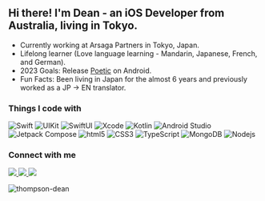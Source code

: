 ## Hi there! I'm Dean - an iOS Developer from Australia, living in Tokyo.


- Currently working at Arsaga Partners in Tokyo, Japan. 
- Lifelong learner (Love language learning - Mandarin, Japanese, French, and German).
- 2023 Goals: Release [Poetic](https://github.com/thompson-dean/Poetic) on Android.
- Fun Facts: Been living in Japan for the almost 6 years and previously worked as a JP -> EN translator. 

<h3>Things I code with</h3>
<p>
  <img alt="Swift" src="https://img.shields.io/badge/-Swift-F05138?logo=swift&logoColor=white" />
  <img alt="UIKit" src="https://img.shields.io/badge/-UIKit-F05138?logo=uikit&logoColor=white" />
  <img alt="SwiftUI" src="https://img.shields.io/badge/-SwiftUI-F05138?logo=swiftui&logoColor=white" />
  <img alt="Xcode" src="https://img.shields.io/badge/-Xcode-147EFB?logo=xcode&logoColor=white" />
  <img alt="Kotlin" src="https://img.shields.io/badge/-Kotlin-7F52FF?logo=kotlin&logoColor=white" />
  <img alt="Android Studio" src="https://img.shields.io/badge/-Android Studio-3DDC84?logo=android-studio&logoColor=white" />
  <img alt="Jetpack Compose" src="https://img.shields.io/badge/-Jetpack Compose-4285F4?logo=android-studio&logoColor=white" />
  <img alt="html5" src="https://img.shields.io/badge/-HTML5-E34F26?logo=html5&logoColor=white" />
  <img alt="CSS3" src="https://img.shields.io/badge/-CSS3-1572B6?logo=html5&logoColor=white" />
  <img alt="TypeScript" src="https://img.shields.io/badge/-TypeScript-007ACC?logo=typescript&logoColor=white" />
  <img alt="MongoDB" src="https://img.shields.io/badge/-MongoDB-13aa52?logo=mongodb&logoColor=white" />
  <img alt="Nodejs" src="https://img.shields.io/badge/-Nodejs-43853d?logo=Node.js&logoColor=white" />
</p>

<h3>Connect with me</h3>
<p align="left">
  <a href="https://www.linkedin.com/in/deanwthompson/" target="_blank">
    <img src="https://img.shields.io/badge/LinkedIn-%40Dean Thompson-0A66C2?logo=linkedin&logoColor=white"/>
  </a>
  <a href="https://twitter.com/DeanWThompson" target="_blank">
    <img src="https://img.shields.io/badge/Twitter-%40DeanWThompson-1DA1F2?logo=twitter&logoColor=white"/>
  </a>
  <a href="" target="_blank">
    <img src="https://img.shields.io/badge/Instagram-thompson.dean-E4405F?logo=instagram&logoColor=white"/>
  </a>
</p>


<img align="left" src="https://github-readme-streak-stats.herokuapp.com/?user=thompson-dean&" alt="thompson-dean" />









